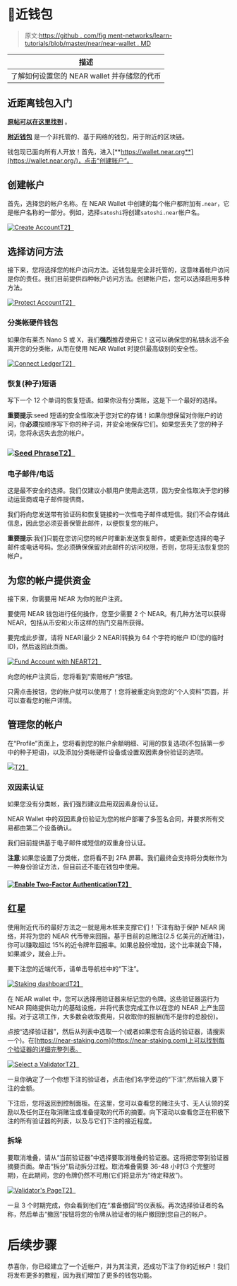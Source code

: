 # 💼近钱包

> 原文:[https://github . com/fig ment-networks/learn-tutorials/blob/master/near/near-wallet . MD](https://github.com/figment-networks/learn-tutorials/blob/master/near/near-wallet.md)

| 描述 |
| --- |
| 了解如何设置您的 NEAR wallet 并存储您的代币 |

## 近距离钱包入门

[**原帖可以在这里找到**](https://near.org/blog/getting-started-with-the-near-wallet/) 。

[**附近钱包**](https://wallet.near.org/) 是一个非托管的、基于网络的钱包，用于附近的区块链。

钱包现已面向所有人开放！首先，进入[**https://wallet.near.org**](https://wallet.near.org/)，点击“创建账户”。

## 创建帐户

首先，选择您的帐户名称。在 NEAR Wallet 中创建的每个帐户都附加有`.near`，它是帐户名称的一部分。例如，选择`satoshi`将创建`satoshi.near`帐户名。

[![Create Account](../Images/ba3de52910ff1eb4fb7fb5ac59032b14.png)T2】](https://github.com/figment-networks/learn-tutorials/raw/master/assets/image%20%286%29%20%281%29.png)

## 选择访问方法

接下来，您将选择您的帐户访问方法。近钱包是完全非托管的，这意味着帐户访问是你的责任。我们目前提供四种帐户访问方法。创建帐户后，您可以选择启用多种方法。

[![Protect Account](../Images/c7bd606ecb01e58beb0e946a3cacfc9f.png)T2】](https://camo.githubusercontent.com/405465c1464ca82deead220b099d9a9a983498a72ea52092268c5c8e5fbb8015/68747470733a2f2f6e6561722e6f72672f77702d636f6e74656e742f75706c6f6164732f323032302f30392f53637265656e2d53686f742d323032302d30382d33302d61742d312e34302e31312d504d2d31303234783631342e706e67)

### 分类帐硬件钱包

如果你有莱杰 Nano S 或 X，我们**强烈**推荐使用它！这可以确保您的私钥永远不会离开您的分类帐，从而在使用 NEAR Wallet 时提供最高级别的安全性。

[![Connect Ledger](../Images/4cc169fed475e202c9f82196df9437e3.png)T2】](https://camo.githubusercontent.com/4a6a1abc9b01b40c033483579e3fcccb7bd40094738b4a0d885cae2c54d6d662/68747470733a2f2f6e6561722e6f72672f77702d636f6e74656e742f75706c6f6164732f323032302f30392f53637265656e2d53686f742d323032302d30382d31332d61742d332e35322e31302d504d2d31303234783539352e706e67)

### 恢复(种子)短语

写下一个 12 个单词的恢复短语。如果你没有分类账，这是下一个最好的选择。

**重要提示**:seed 短语的安全性取决于您对它的存储！如果你想保留对你账户的访问，你**必须**按顺序写下你的种子词，并安全地保存它们。如果您丢失了您的种子词，您将永远失去您的帐户。

### [![Seed Phrase](../Images/d4ff241f2cbb630478f9ff103166c8fb.png)T2】](https://camo.githubusercontent.com/b3f9f577117cc116935ddc68ede2a29b32c57e80e6b5a33f8c494c076ca4ebf1/68747470733a2f2f6e6561722e6f72672f77702d636f6e74656e742f75706c6f6164732f323032302f30392f53637265656e2d53686f742d323032302d30382d31332d61742d332e35322e32372d504d2d31303234783632392e706e67)

### 电子邮件/电话

这是最不安全的选择。我们仅建议小额用户使用此选项，因为安全性取决于您的移动运营商或电子邮件提供商。

我们将向您发送带有验证码和恢复链接的一次性电子邮件或短信。我们不会存储此信息，因此您必须妥善保管此邮件，以便恢复您的帐户。

**重要提示**:我们只能在您访问您的帐户时重新发送恢复邮件，或更新您选择的电子邮件或电话号码。您必须确保保留对此邮件的访问权限，否则，您将无法恢复您的帐户。

## 为您的帐户提供资金

接下来，你需要用 NEAR 为你的账户注资。

要使用 NEAR 钱包进行任何操作，您至少需要 2 个 NEAR。有几种方法可以获得 NEAR，包括从币安和火币这样的热门交易所获得。

要完成此步骤，请将 NEAR(最少 2 NEAR)转换为 64 个字符的帐户 ID(您的临时 ID)，然后返回此页面。

[![Fund Account with NEAR](../Images/0c29afd808dda5e55a561899814a9e7a.png)T2】](https://camo.githubusercontent.com/47972fb748c65794d3ddd8de92bf6c8ab9a293e6ec850a2298ac71e0d0b132dc/68747470733a2f2f6e6561722e6f72672f77702d636f6e74656e742f75706c6f6164732f323032302f30392f53637265656e2d53686f742d323032302d31302d31392d61742d342e33312e33312d504d2d31303234783631342e706e67)

向您的帐户注资后，您将看到“索赔帐户”按钮。

只需点击按钮，您的帐户就可以使用了！您将被重定向到您的“个人资料”页面，并可以查看您的帐户详情。

## 管理您的帐户

在“Profile”页面上，您将看到您的帐户余额明细、可用的恢复选项(不包括第一步中的种子短语)，以及添加分类帐硬件设备或设置双因素身份验证的选项。

[![](../Images/747375fa1dc777b0c823b69c3145445b.png)T2】](https://camo.githubusercontent.com/da43a0ca85464535049eb05f9ef9198992f7cfb100003c568e7a0fe1d94a9268/68747470733a2f2f6e6561722e6f72672f77702d636f6e74656e742f75706c6f6164732f323032302f30392f53637265656e2d53686f742d323032302d31302d31392d61742d342e33332e32322d504d2d31303234783539392e706e67)

### 双因素认证

如果您没有分类帐，我们强烈建议启用双因素身份认证。

NEAR Wallet 中的双因素身份验证为您的帐户部署了多签名合同，并要求所有交易都由第二个设备确认。

我们目前提供基于电子邮件或短信的双重身份认证。

**注意**:如果您设置了分类帐，您将看不到 2FA 屏幕。我们最终会支持将分类帐作为一种身份验证方法，但目前还不能在钱包中使用。

#### [![Enable Two-Factor Authentication](../Images/b221d6ef029254944b9cdb349bd9c018.png)T2】](https://camo.githubusercontent.com/7fa42e1990d8f9d800ea8db14da668ae312169d714f3b622522f820f54dafc8b/68747470733a2f2f6e6561722e6f72672f77702d636f6e74656e742f75706c6f6164732f323032302f30392f53637265656e2d53686f742d323032302d30382d31332d61742d332e35362e31342d504d2d31303234783631382e706e67)

## 红星

使用附近代币的最好方法之一就是用木桩来支撑它们！下注有助于保护 NEAR 网络，并将为您的 NEAR 代币带来回报。基于目前的总赌注(2.5 亿美元的近赌注)，你可以赚取超过 15%的近令牌年回报率。如果总股份增加，这个比率就会下降，如果减少，就会上升。

要下注您的近端代币，请单击导航栏中的“下注”。

[![Staking dashboard](../Images/865bb6b48e5c229564d94edd33054da4.png)T2】](https://camo.githubusercontent.com/da3d53adfd073130c4a16794eefe1a710677407c48d312ad2e814c60eaa73800/68747470733a2f2f6e6561722e6f72672f77702d636f6e74656e742f75706c6f6164732f323032302f30392f53637265656e2d53686f742d323032302d31302d32332d61742d372e35382e32372d414d2d31303234783633382e706e67)

在 NEAR wallet 中，您可以选择用验证器来标记您的令牌。这些验证器运行为 NEAR 网络提供动力的基础设施，并将代表您完成工作以在您的 NEAR 上产生回报。对于这项工作，大多数会收取费用，只收取你的报酬(而不是你的总股份)。

点按“选择验证器”，然后从列表中选取一个(或者如果您有合适的验证器，请搜索一个)。在[https://near-staking.com](https://near-staking.com)上可以找到每个验证器的详细完整列表。

[![Select a Validator](../Images/5c540f0a7236bfdd6404cc0d5ea5ad87.png)T2】](https://camo.githubusercontent.com/8cc38ebeb3207aa3c25b7ed7a9e115899d0b94f5bed915c3cbdd57baa098b021/68747470733a2f2f6e6561722e6f72672f77702d636f6e74656e742f75706c6f6164732f323032302f30392f53637265656e2d53686f742d323032302d31302d32332d61742d382e32302e35332d414d2d31303234783634332e706e67)

一旦你确定了一个你想下注的验证者，点击他们名字旁边的“下注”,然后输入要下注的金额。

下注后，您将返回到控制面板。在这里，您可以查看您的赌注头寸、无人认领的奖励以及任何正在取消赌注或准备提取的代币的摘要。向下滚动以查看您正在积极下注的所有验证器的列表，以及与它们下注的接近程度。

### 拆垛

要取消堆叠，请从“当前验证器”中选择要取消堆叠的验证器。这将把您带到验证器摘要页面。单击“拆分”启动拆分过程。取消堆叠需要 36-48 小时(3 个完整时期)，在此期间，您的令牌仍然不可用(它们将显示为“待定释放”)。

[![Validator's Page](../Images/fcc3690b1b554d2b8a0a85729510b0ff.png)T2】](https://camo.githubusercontent.com/2a61f5be276b9be7af0427def8b16a031113f8c9f1c816fe151dc83c16477b33/68747470733a2f2f6e6561722e6f72672f77702d636f6e74656e742f75706c6f6164732f323032302f30392f53637265656e2d53686f742d323032302d31302d32332d61742d382e32322e33322d414d2d31303234783634322e706e67)

一旦 3 个时期完成，你会看到他们在“准备撤回”的仪表板。再次选择验证者的名称，然后单击“撤回”按钮将您的令牌从验证者的帐户撤回到您自己的帐户。

# 后续步骤

恭喜你，你已经建立了一个近帐户，并为其注资，还成功下注了你的近帐户！我们将发布更多的教程，因为我们增加了更多的钱包功能。